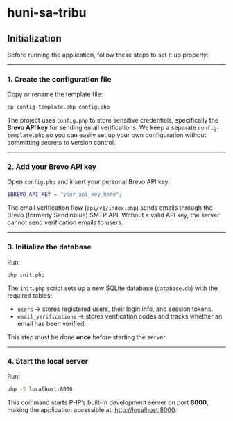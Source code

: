 # huni-sa-tribu

## Initialization

Before running the application, follow these steps to set it up properly:

---

### 1. Create the configuration file
Copy or rename the template file:
```bash
cp config-template.php config.php
```

The project uses `config.php` to store sensitive credentials, specifically the **Brevo API key** for sending email verifications.
We keep a separate `config-template.php` so you can easily set up your own configuration without committing secrets to version control.

---

### 2. Add your Brevo API key

Open `config.php` and insert your personal Brevo API key:

```php
$BREVO_API_KEY = "your_api_key_here";
```

The email verification flow (`api/v1/index.php`) sends emails through the Brevo (formerly Sendinblue) SMTP API.
Without a valid API key, the server cannot send verification emails to users.

---

### 3. Initialize the database

Run:

```bash
php init.php
```

The `init.php` script sets up a new SQLite database (`database.db`) with the required tables:

* `users` → stores registered users, their login info, and session tokens.
* `email_verifications` → stores verification codes and tracks whether an email has been verified.

This step must be done **once** before starting the server.

---

### 4. Start the local server

Run:

```bash
php -S localhost:8000
```

This command starts PHP’s built-in development server on port **8000**, making the application accessible at:
[http://localhost:8000](http://localhost:8000).